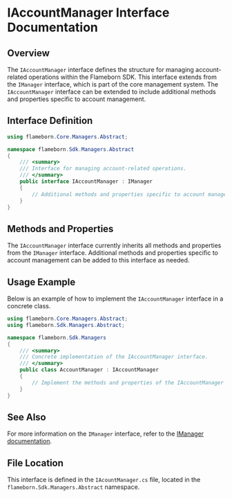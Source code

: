 
# IAccountManager Interface Documentation

## Overview
The `IAccountManager` interface defines the structure for managing account-related operations within the Flameborn SDK. This interface extends from the `IManager` interface, which is part of the core management system. The `IAccountManager` interface can be extended to include additional methods and properties specific to account management.

## Interface Definition

```csharp
using flameborn.Core.Managers.Abstract;

namespace flameborn.Sdk.Managers.Abstract
{
    /// <summary>
    /// Interface for managing account-related operations.
    /// </summary>
    public interface IAccountManager : IManager
    {
        // Additional methods and properties specific to account management can be added here.
    }
}
```

## Methods and Properties
The `IAccountManager` interface currently inherits all methods and properties from the `IManager` interface. Additional methods and properties specific to account management can be added to this interface as needed.

## Usage Example
Below is an example of how to implement the `IAccountManager` interface in a concrete class.

```csharp
using flameborn.Core.Managers.Abstract;
using flameborn.Sdk.Managers.Abstract;

namespace flameborn.Sdk.Managers
{
    /// <summary>
    /// Concrete implementation of the IAccountManager interface.
    /// </summary>
    public class AccountManager : IAccountManager
    {
        // Implement the methods and properties of the IAccountManager interface here.
    }
}
```

## See Also
For more information on the `IManager` interface, refer to the [IManager documentation](https://gkhanc.github.io/flameborn-game/IManager).

## File Location
This interface is defined in the `IAcountManager.cs` file, located in the `flameborn.Sdk.Managers.Abstract` namespace.
